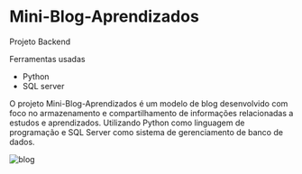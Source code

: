 # Mini-Blog-Aprendizados
Projeto Backend 

Ferramentas usadas

  - Python
  - SQL server

O projeto Mini-Blog-Aprendizados é um modelo de blog desenvolvido com foco no armazenamento e compartilhamento de informações relacionadas a estudos e aprendizados. Utilizando Python como linguagem de programação e SQL Server como sistema de gerenciamento de banco de dados.

![blog](https://github.com/brunafelix79/Mini-Blog-Aprendizados/assets/96153601/c87e89e4-d0e8-48d1-a4ce-258ea5190a35)

